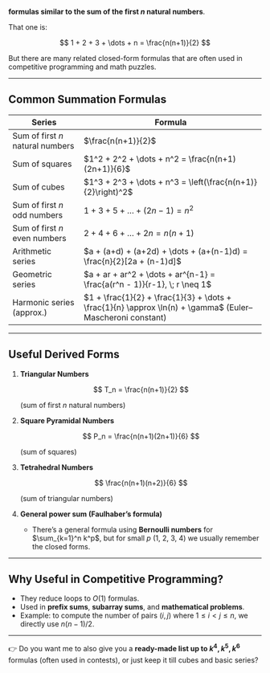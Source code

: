 **formulas similar to the sum of the first $n$ natural numbers**.

That one is:

$$
1 + 2 + 3 + \dots + n = \frac{n(n+1)}{2}
$$

But there are many related closed-form formulas that are often used in competitive programming and math puzzles.

---

## Common Summation Formulas

| Series                           | Formula                                                                                                   |
| -------------------------------- | --------------------------------------------------------------------------------------------------------- |
| Sum of first $n$ natural numbers | $\frac{n(n+1)}{2}$                                                                                        |
| Sum of squares                   | $1^2 + 2^2 + \dots + n^2 = \frac{n(n+1)(2n+1)}{6}$                                                        |
| Sum of cubes                     | $1^3 + 2^3 + \dots + n^3 = \left(\frac{n(n+1)}{2}\right)^2$                                               |
| Sum of first $n$ odd numbers     | $1 + 3 + 5 + \dots + (2n-1) = n^2$                                                                        |
| Sum of first $n$ even numbers    | $2 + 4 + 6 + \dots + 2n = n(n+1)$                                                                         |
| Arithmetic series                | $a + (a+d) + (a+2d) + \dots + (a+(n-1)d) = \frac{n}{2}[2a + (n-1)d]$                                      |
| Geometric series                 | $a + ar + ar^2 + \dots + ar^{n-1} = \frac{a(r^n - 1)}{r-1}, \; r \neq 1$                                  |
| Harmonic series (approx.)        | $1 + \frac{1}{2} + \frac{1}{3} + \dots + \frac{1}{n} \approx \ln(n) + \gamma$ (Euler–Mascheroni constant) |

---

## Useful Derived Forms

1. **Triangular Numbers**

   $$
   T_n = \frac{n(n+1)}{2}
   $$

   (sum of first $n$ natural numbers)

2. **Square Pyramidal Numbers**

   $$
   P_n = \frac{n(n+1)(2n+1)}{6}
   $$

   (sum of squares)

3. **Tetrahedral Numbers**

   $$
   \frac{n(n+1)(n+2)}{6}
   $$

   (sum of triangular numbers)

4. **General power sum (Faulhaber’s formula)**

   * There’s a general formula using **Bernoulli numbers** for $\sum_{k=1}^n k^p$, but for small $p$ (1, 2, 3, 4) we usually remember the closed forms.

---

## Why Useful in Competitive Programming?

* They reduce loops to $O(1)$ formulas.
* Used in **prefix sums**, **subarray sums**, and **mathematical problems**.
* Example: to compute the number of pairs $(i, j)$ where $1 \leq i < j \leq n$, we directly use $n(n-1)/2$.

---

👉 Do you want me to also give you a **ready-made list up to $k^4, k^5, k^6$** formulas (often used in contests), or just keep it till cubes and basic series?
